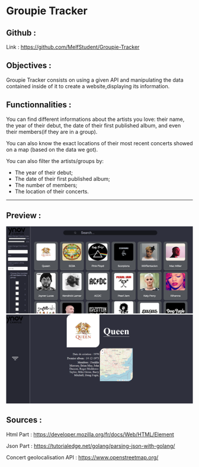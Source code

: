 # Groupie Tracker

## Github :

Link : https://github.com/MelfStudent/Groupie-Tracker

## Objectives :

Groupie Tracker consists on using a given API and manipulating the data contained inside of it to create a website,displaying its information.

## Functionnalities :
You can find different informations about the artists you love: their name, the year of their debut, the date of their first published album, and even their members(if they are in a group).

You can also know the exact locations of their most recent concerts showed on a map (based on the data we got).

You can also filter the artists/groups by:
- The year of their debut;
- The date of their first published album;
- The number of members;
- The location of their concerts.

<hr>

## Preview :

![image](static/media/filters-page.png)
![image](static/media/group-page.png)

## Sources :

Html Part : https://developer.mozilla.org/fr/docs/Web/HTML/Element

Json Part : https://tutorialedge.net/golang/parsing-json-with-golang/

Concert geolocalisation API : https://www.openstreetmap.org/
